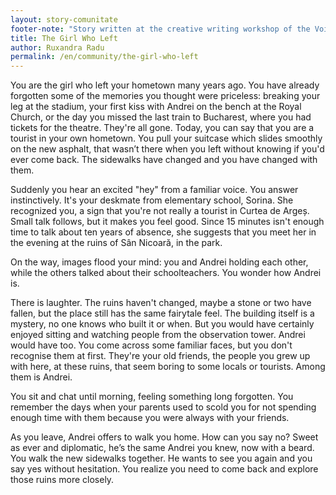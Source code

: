 ```yaml
---
layout: story-comunitate
footer-note: "Story written at the creative writing workshop of the Voice Your Place Summer School: Curtea de Argeș."
title: The Girl Who Left
author: Ruxandra Radu
permalink: /en/community/the-girl-who-left
---
```


You are the girl who left your hometown many years ago. You have already forgotten some of the memories you thought were priceless: breaking your leg at the stadium, your first kiss with Andrei on the bench at the Royal Church, or the day you missed the last train to Bucharest, where you had tickets for the theatre. They're all gone. Today, you can say that you are a tourist in your own hometown. You pull your suitcase which slides smoothly on the new asphalt, that wasn’t there when you left without knowing if you'd ever come back. The sidewalks have changed and you have changed with them.

Suddenly you hear an excited "hey" from a familiar voice. You answer instinctively. It's your deskmate from elementary school, Sorina. She recognized you, a sign that you're not really a tourist in Curtea de Argeș. Small talk follows, but it makes you feel good. Since 15 minutes isn't enough time to talk about ten years of absence, she suggests that you meet her in the evening at the ruins of Sân Nicoară, in the park.

On the way, images flood your mind: you and Andrei holding each other, while the others talked about their schoolteachers. You wonder how Andrei is.

There is laughter. The ruins haven't changed, maybe a stone or two have fallen, but the place still has the same fairytale feel. The building itself is a mystery, no one knows who built it or when. But you would have certainly enjoyed sitting and watching people from the observation tower. Andrei would have too.
You come across some familiar faces, but you don't recognise them at first. They're your old friends, the people you grew up with here, at these ruins, that seem boring to some locals or tourists. Among them is Andrei.

You sit and chat until morning, feeling something long forgotten. You remember the days when your parents used to scold you for not spending enough time with them because you were always with your friends.

As you leave, Andrei offers to walk you home. How can you say no? Sweet as ever and diplomatic, he’s the same Andrei you knew, now with a beard. You walk the new sidewalks together. He wants to see you again and you say yes without hesitation.
You realize you need to come back and explore those ruins more closely.
